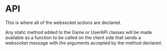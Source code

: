 # API

This is where all of the websocket actions are declared.

Any static method added to the Game or UserAPI classes will be made available
as a function to be called on the client side that sends a websocket message with the arguments
accepted by the method declared.
